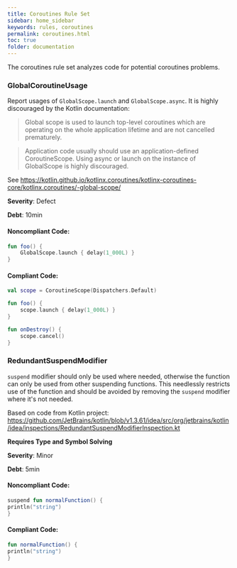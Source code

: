 ```yaml
---
title: Coroutines Rule Set
sidebar: home_sidebar
keywords: rules, coroutines
permalink: coroutines.html
toc: true
folder: documentation
---
```

The coroutines rule set analyzes code for potential coroutines problems.

### GlobalCoroutineUsage

Report usages of `GlobalScope.launch` and `GlobalScope.async`. It is highly discouraged by the Kotlin documentation:

> Global scope is used to launch top-level coroutines which are operating on the whole application lifetime and are
> not cancelled prematurely.

> Application code usually should use an application-defined CoroutineScope. Using async or launch on the instance
> of GlobalScope is highly discouraged.

See https://kotlin.github.io/kotlinx.coroutines/kotlinx-coroutines-core/kotlinx.coroutines/-global-scope/

**Severity**: Defect

**Debt**: 10min

#### Noncompliant Code:

```kotlin
fun foo() {
    GlobalScope.launch { delay(1_000L) }
}
```

#### Compliant Code:

```kotlin
val scope = CoroutineScope(Dispatchers.Default)

fun foo() {
    scope.launch { delay(1_000L) }
}

fun onDestroy() {
    scope.cancel()
}
```

### RedundantSuspendModifier

`suspend` modifier should only be used where needed, otherwise the function can only be used from other suspending
functions. This needlessly restricts use of the function and should be avoided by removing the `suspend` modifier
where it's not needed.

Based on code from Kotlin project:
https://github.com/JetBrains/kotlin/blob/v1.3.61/idea/src/org/jetbrains/kotlin/idea/inspections/RedundantSuspendModifierInspection.kt

**Requires Type and Symbol Solving**

**Severity**: Minor

**Debt**: 5min

#### Noncompliant Code:

```kotlin
suspend fun normalFunction() {
println("string")
}
```

#### Compliant Code:

```kotlin
fun normalFunction() {
println("string")
}
```
